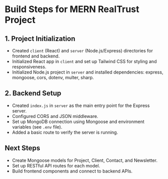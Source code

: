 # Build Steps for MERN RealTrust Project

## 1. Project Initialization
- Created `client` (React) and `server` (Node.js/Express) directories for frontend and backend.
- Initialized React app in `client` and set up Tailwind CSS for styling and responsiveness.
- Initialized Node.js project in `server` and installed dependencies: express, mongoose, cors, dotenv, multer, sharp.

## 2. Backend Setup
- Created `index.js` in `server` as the main entry point for the Express server.
- Configured CORS and JSON middleware.
- Set up MongoDB connection using Mongoose and environment variables (see `.env` file).
- Added a basic route to verify the server is running.

## Next Steps
- Create Mongoose models for Project, Client, Contact, and Newsletter.
- Set up RESTful API routes for each model.
- Build frontend components and connect to backend APIs. 